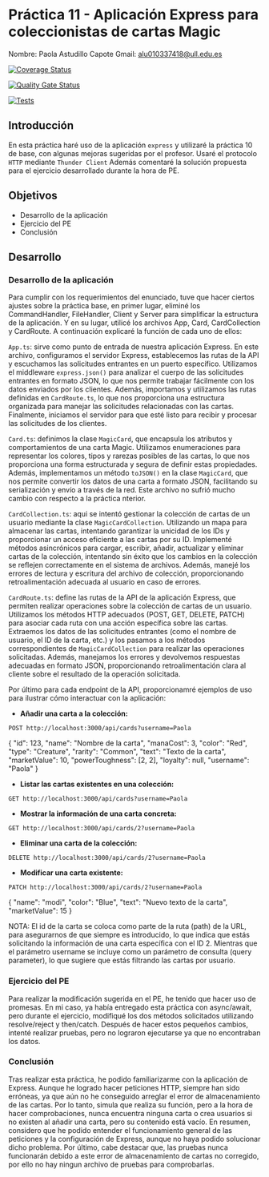 # **Práctica 11 - Aplicación Express para coleccionistas de cartas Magic**
Nombre: Paola Astudillo Capote
Gmail: alu010337418@ull.edu.es

[![Coverage Status](https://coveralls.io/repos/github/ULL-ESIT-INF-DSI-2324/ull-esit-inf-dsi-23-24-prct11-http-express-magic-app-PaolaAstudillo/badge.svg?branch=main)](https://coveralls.io/github/ULL-ESIT-INF-DSI-2324/ull-esit-inf-dsi-23-24-prct11-http-express-magic-app-PaolaAstudillo?branch=main)

[![Quality Gate Status](https://sonarcloud.io/api/project_badges/measure?project=ULL-ESIT-INF-DSI-2324_ull-esit-inf-dsi-23-24-prct11-http-express-magic-app-PaolaAstudillo&metric=alert_status)](https://sonarcloud.io/summary/new_code?id=ULL-ESIT-INF-DSI-2324_ull-esit-inf-dsi-23-24-prct11-http-express-magic-app-PaolaAstudillo)

[![Tests](https://github.com/ULL-ESIT-INF-DSI-2324/ull-esit-inf-dsi-23-24-prct11-http-express-magic-app-PaolaAstudillo/actions/workflows/node.js.yml/badge.svg)](https://github.com/ULL-ESIT-INF-DSI-2324/ull-esit-inf-dsi-23-24-prct11-http-express-magic-app-PaolaAstudillo/actions/workflows/node.js.yml)

## Introducción
En esta práctica haré uso de la aplicación `express` y utilizaré la práctica 10 de base, con algunas mejoras sugeridas por el profesor. Usaré el protocolo `HTTP` mediante `Thunder Client`
Además comentaré la solución propuesta para el ejercicio desarrollado durante la hora de PE.

## Objetivos
* Desarrollo de la aplicación
* Ejercicio del PE 
* Conclusión

## Desarrollo

### Desarrollo de la aplicación

Para cumplir con los requerimientos del enunciado, tuve que hacer ciertos ajustes sobre la práctica base, en primer lugar, eliminé los CommandHandler, FileHandler, Client y Server para simplificar la estructura de la aplicación. Y en su lugar, utilicé los archivos App, Card, CardCollection y CardRoute. A continuación explicaré la función de cada uno de ellos:

`App.ts`: sirve como punto de entrada de nuestra aplicación Express. En este archivo, configuramos el servidor Express, establecemos las rutas de la API y escuchamos las solicitudes entrantes en un puerto específico. Utilizamos el middleware `express.json()` para analizar el cuerpo de las solicitudes entrantes en formato JSON, lo que nos permite trabajar fácilmente con los datos enviados por los clientes. Además, importamos y utilizamos las rutas definidas en `CardRoute.ts`, lo que nos proporciona una estructura organizada para manejar las solicitudes relacionadas con las cartas. Finalmente, iniciamos el servidor para que esté listo para recibir y procesar las solicitudes de los clientes.

`Card.ts`: definimos la clase `MagicCard`, que encapsula los atributos y comportamientos de una carta Magic. Utilizamos enumeraciones para representar los colores, tipos y rarezas posibles de las cartas, lo que nos proporciona una forma estructurada y segura de definir estas propiedades. Además, implementamos un método `toJSON()` en la clase `MagicCard`, que nos permite convertir los datos de una carta a formato JSON, facilitando su serialización y envío a través de la red. Este archivo no sufrió mucho cambio con respecto a la práctica nterior.

`CardCollection.ts`: aqui se intentó gestionar la colección de cartas de un usuario mediante la clase `MagicCardCollection`. Utilizando un mapa para almacenar las cartas, intentando garantizar la unicidad de los IDs y proporcionar un acceso eficiente a las cartas por su ID. Implementé métodos asincrónicos para cargar, escribir, añadir, actualizar y eliminar cartas de la colección, intentando sin éxito que los cambios en la colección se reflejen correctamente en el sistema de archivos. Además, manejé los errores de lectura y escritura del archivo de colección, proporcionando retroalimentación adecuada al usuario en caso de errores.

`CardRoute.ts`: define las rutas de la API de la aplicación Express, que permiten realizar operaciones sobre la colección de cartas de un usuario. Utilizamos los métodos HTTP adecuados (POST, GET, DELETE, PATCH) para asociar cada ruta con una acción específica sobre las cartas. Extraemos los datos de las solicitudes entrantes (como el nombre de usuario, el ID de la carta, etc.) y los pasamos a los métodos correspondientes de `MagicCardCollection` para realizar las operaciones solicitadas. Además, manejamos los errores y devolvemos respuestas adecuadas en formato JSON, proporcionando retroalimentación clara al cliente sobre el resultado de la operación solicitada.


Por último para cada endpoint de la API, proporcionamré ejemplos de uso para ilustrar cómo interactuar con la aplicación:

- **Añadir una carta a la colección:**

```
POST http://localhost:3000/api/cards?username=Paola
```

{
    "id": 123,
    "name": "Nombre de la carta",
    "manaCost": 3,
    "color": "Red",
    "type": "Creature",
    "rarity": "Common",
    "text": "Texto de la carta",
    "marketValue": 10,
    "powerToughness": [2, 2],
    "loyalty": null,
    "username": "Paola"
}

- **Listar las cartas existentes en una colección:**
```
GET http://localhost:3000/api/cards?username=Paola
```
- **Mostrar la información de una carta concreta:**
```
GET http://localhost:3000/api/cards/2?username=Paola
```
- **Eliminar una carta de la colección:**
```
DELETE http://localhost:3000/api/cards/2?username=Paola
```
- **Modificar una carta existente:**
```
PATCH http://localhost:3000/api/cards/2?username=Paola
```
{
    "name": "modi",
    "color": "Blue",
    "text": "Nuevo texto de la carta",
    "marketValue": 15
}

NOTA: El id de la carta se coloca como parte de la ruta (path) de la URL, para asegurarnos de que siempre es introducido, lo que indica que estás solicitando la información de una carta específica con el ID 2. Mientras que el parámetro username se incluye como un parámetro de consulta (query parameter), lo que sugiere que estás filtrando las cartas por usuario. 

### Ejercicio del PE 
Para realizar la modificación sugerida en el PE, he tenido que hacer uso de promesas. En mi caso, ya había entregado esta práctica con async/await, pero durante el ejercicio, modifiqué los dos métodos solicitados utilizando resolve/reject y then/catch. Después de hacer estos pequeños cambios, intenté realizar pruebas, pero no lograron ejecutarse ya que no encontraban los datos.

### Conclusión
Tras realizar esta práctica, he podido familiarizarme con la aplicación de Express. Aunque he logrado hacer peticiones HTTP, siempre han sido erróneas, ya que aún no he conseguido arreglar el error de almacenamiento de las cartas. Por lo tanto, simula que realiza su función, pero a la hora de hacer comprobaciones, nunca encuentra ninguna carta o crea usuarios si no existen al añadir una carta, pero su contenido está vacío. En resumen, considero que he podido entender el funcionamiento general de las peticiones y la configuración de Express, aunque no haya podido solucionar dicho problema. Por último, cabe destacar que, las pruebas nunca funcionarán debido a este error de almacenamiento de cartas no corregido, por ello no hay ningun archivo de pruebas para comprobarlas.

